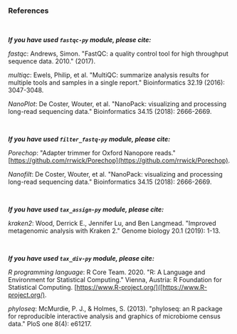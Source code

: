 ### References

<br>

*__If you have used `fastqc-py` module, please cite:__*

*fastqc*: Andrews, Simon. "FastQC: a quality control tool for high throughput sequence data. 2010." (2017).

*multiqc*: Ewels, Philip, et al. "MultiQC: summarize analysis results for multiple tools and samples in a single report." Bioinformatics 32.19 (2016): 3047-3048.

*NanoPlot*: De Coster, Wouter, et al. "NanoPack: visualizing and processing long-read sequencing data." Bioinformatics 34.15 (2018): 2666-2669.

<br>

*__If you have used `filter_fastq-py` module, please cite:__*

*Porechop*: "Adapter trimmer for Oxford Nanopore reads." [https://github.com/rrwick/Porechop](https://github.com/rrwick/Porechop).

*Nanofilt*: De Coster, Wouter, et al. "NanoPack: visualizing and processing long-read sequencing data." Bioinformatics 34.15 (2018): 2666-2669.

<br>

*__If you have used `tax_assign-py` module, please cite:__*

*kraken2*: Wood, Derrick E., Jennifer Lu, and Ben Langmead. "Improved metagenomic analysis with Kraken 2." Genome biology 20.1 (2019): 1-13.

<br>

*__If you have used `tax_div-py` module, please cite:__*

*R programming language*: R Core Team. 2020. "R: A Language and Environment for Statistical Computing." Vienna, Austria: R Foundation for Statistical Computing. [https://www.R-project.org/]([https://www.R-project.org/).

*phyloseq*: McMurdie, P. J., & Holmes, S. (2013). "phyloseq: an R package for reproducible interactive analysis and graphics of microbiome census data." PloS one 8(4): e61217.
